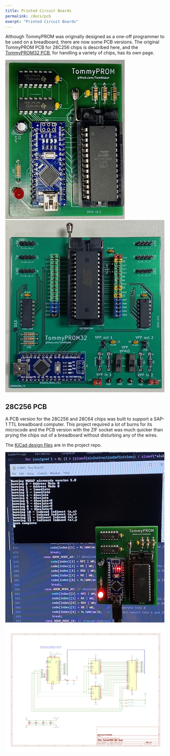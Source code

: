 ```yaml
---
title: Printed Circuit Boards
permalink: /docs/pcb
exerpt: "Printed Circuit Boards"
---
```


Although TommyPROM was originally designed as a one-off programmer to be used on a breadboard, there are now some PCB versions.  The original TommyPROM PCB for 28C256 chips is described here, and the [TommyPROM32 PCB](tommyprom32-pcb), for handling a variety of chips, has its own page.

[![TommyPROM PCB](images/TommyPROM-pcb-500.jpg)](images/TommyPROM-pcb.jpg)[![TommyPROM PCB](images/TommyPROM32-SST39SF-500.jpg)](images/TommyPROM32-SST39SF.jpg)


## 28C256 PCB

A PCB version for the 28C256 and 28C64 chips was built to support a SAP-1 TTL breadboard
computer.  This project required a lot of burns for its  microcode and the PCB version
with the ZIF socket was much quicker than prying the chips out of a breadboard without
disturbing any of the wires.

The [KiCad design files](https://github.com/TomNisbet/TommyPROM/tree/master/schematics)
are in the project repo.

[![TommyPROM PCB](images/TommyPROM-pcb-with-microcode-500.jpg)](images/TommyPROM-pcb-with-microcode.jpg)

[![TommyPROM schematic](images/TommyPROM-nano-sch.png)](images/TommyPROM-pcb.jpg)
